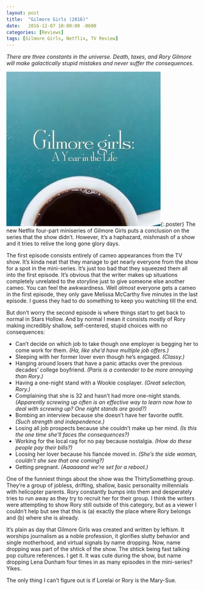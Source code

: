 ```yaml
---
layout: post
title:  "Gilmore Girls (2016)"
date:   2016-12-07 10:00:00 -0600
categories: [Reviews]
tags: [Gilmore Girls, Netflix, TV Review]
---
```


*There are three constants in the universe. Death, taxes, and Rory Gilmore will make galactically stupid mistakes and never suffer the consequences.*

![pic](/assets/2016/12/gilmore_girls_netflix.jpg){:.poster} The new Netflix four-part miniseries of Gilmore Girls puts a conclusion on the series that the show didn’t. However, it’s a haphazard, mishmash of a show and it tries to relive the long gone glory days.

The first episode consists entirely of cameo appearances from the TV show. It’s kinda neat that they manage to get nearly everyone from the show for a spot in the mini-series. It’s just too bad that they squeezed them all into the first episode. It’s obvious that the writer makes up situations completely unrelated to the storyline just to give someone else another cameo. You can feel the awkwardness. Well *almost* everyone gets a cameo in the first episode, they only gave Melissa McCarthy five minutes in the last episode. I guess they had to do something to keep you watching till the end.

But don’t worry the second episode is where things start to get back to normal in Stars Hollow. And by normal I mean it consists mostly of Rory making incredibly shallow, self-centered, stupid choices with no consequences:

* Can’t decide on which job to take though one employer is begging her to come work for them.
  *(Ha, like she’d have multiple job offers.)*
* Sleeping with her former lover even though he’s engaged.
  *(Classy.)*
* Hanging around losers that have a panic attacks over the previous decades’ college boyfriend.
  *(Paris is a contender to be more annoying than Rory.)*
* Having a one-night stand with a Wookie cosplayer.
  *(Great selection, Rory.)*
* Complaining that she is 32 and hasn’t had more one-night stands.
  *(Apparently screwing up often is an effective way to learn now how to deal with screwing up? One night stands are good?)*
* Bombing an interview because she doesn’t have her favorite outfit.
  *(Such strength and independence.)*
* Losing all job prospects because she couldn’t make up her mind.
  *(Is this the one time she’ll faces the consequences?)*
* Working for the local rag for no pay because nostalgia.
  *(How do these people pay their bills?)*
* Loosing her lover because his fiancée moved in.
  *(She’s the side woman, couldn’t she see that one coming?)*
* Getting pregnant.
  *(Aaaaaand we’re set for a reboot.)*

One of the funniest things about the show was the ThirtySomething group. They’re a group of jobless, drifting, shallow, basic personality millennials with helicopter parents. Rory constantly bumps into them and desperately tries to run away as they try to recruit her for their group. I think the writers were attempting to show Rory still outside of this category, but as a viewer I couldn’t help but see that this is (a) exactly the place where Rory belongs and (b) where she is already.

It’s plain as day that Gilmore Girls was created and written by leftism. It worships journalism as a noble profession, it glorifies slutty behavior and single motherhood, and virtual signals by name dropping. Now, name dropping was part of the shtick of the show. The shtick being fast talking pop culture references. I get it. It was cute during the show, but name dropping Lena Dunham four times in as many episodes in the mini-series? Yikes.

The only thing I can’t figure out is if Lorelai or Rory is the Mary-Sue.
